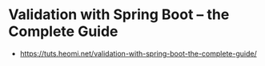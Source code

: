 # Validation with Spring Boot – the Complete Guide
* https://tuts.heomi.net/validation-with-spring-boot-the-complete-guide/